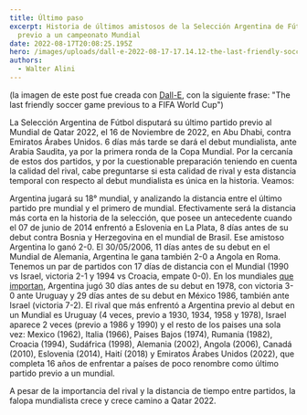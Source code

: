 ```yaml
---
title: Último paso
excerpt: Historia de últimos amistosos de la Selección Argentina de Fútbol,
  previo a un campeonato Mundial
date: 2022-08-17T20:08:25.195Z
hero: /images/uploads/dall·e-2022-08-17-17.14.12-the-last-friendly-soccer-game-previous-to-a-fifa-world-cup.png
authors:
  - Walter Alini
---
```

(la imagen de este post fue creada con [Dall-E](https://labs.openai.com/), con la siguiente frase: "The last friendly soccer game previous to a FIFA World Cup")

La Selección Argentina de Fútbol disputará su último partido previo al Mundial de Qatar 2022, el 16 de Noviembre de 2022, en Abu Dhabi, contra Emiratos Árabes Unidos. 6 días más tarde se dará el debut mundialista, ante Arabia Saudita, ya por la primera ronda de la Copa Mundial. Por la cercanía de estos dos partidos, y por la cuestionable preparación teniendo en cuenta la calidad del rival, cabe preguntarse si esta calidad de rival y esta distancia temporal con respecto al debut mundialista es única en la historia. Veamos:

Argentina jugará su 18° mundial, y analizando la distancia entre el último partido pre mundial y el primero de mundial. Efectivamente será la distancia más corta en la historia de la selección, que posee un antecedente cuando el 07 de junio de 2014 enfrentó a Eslovenia en La Plata, 8 días antes de su debut contra Bosnia y Herzegovina en el mundial de Brasil. Ese amistoso Argentina lo ganó 2-0.
El 30/05/2006, 11 días antes de su debut en el Mundial de Alemania, Argentina le gana también 2-0 a Angola en Roma.
Tenemos un par de partidos con 17 días de distancia con el Mundial (1990 vs Israel, victoria 2-1 y 1994 vs Croacia, empate 0-0).
En los mundiales [que](https://es.wikipedia.org/wiki/Selecci%C3%B3n_de_f%C3%BAtbol_de_Argentina#Campe%C3%B3n_del_Mundo_en_casa:_el_Mundial_de_Argentina_de_1978) [importan](https://es.wikipedia.org/wiki/Selecci%C3%B3n_de_f%C3%BAtbol_de_Argentina#Bicampe%C3%B3n_del_Mundo_y_Consagraci%C3%B3n_de_Maradona:_Mundial_de_M%C3%A9xico_de_1986), Argentina jugó 30 días antes de su debut en 1978, con victoria 3-0 ante Uruguay y 29 días antes de su debut en México 1986, también ante Israel (victoria 7-2).
El rival que más enfrentó a Argentina previo al debut en un Mundial es Uruguay (4 veces, previo a 1930, 1934, 1958 y 1978), Israel aparece 2 veces (previo a 1986 y 1990) y el resto de los paises una sola vez: Mexico (1962), Italia (1966), Paises Bajos (1974), Rumania (1982), Croacia (1994), Sudáfrica (1998), Alemania (2002), Angola (2006), Canadá (2010), Eslovenia (2014), Haití (2018) y Emiratos Árabes Unidos (2022), que completa 16 años de enfrentar a países de poco renombre como último partido previo a un mundial.

A pesar de la importancia del rival y la distancia de tiempo entre partidos, la falopa mundialista crece y crece camino a Qatar 2022.